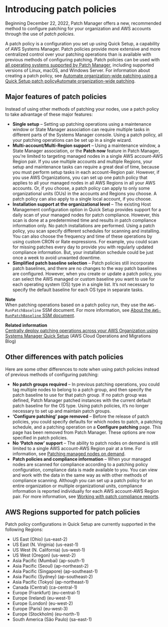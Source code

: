 # Introducing patch policies<a name="patch-policies-about"></a>

Beginning December 22, 2022, Patch Manager offers a new, recommended method to configure patching for your organization and AWS accounts through the use of *patch policies*\. 

A patch policy is a configuration you set up using Quick Setup, a capability of AWS Systems Manager\. Patch policies provide more extensive and more centralized control over your patching operations than is available with previous methods of configuring patching\. Patch policies can be used with [all operating systems supported by Patch Manager](patch-manager-prerequisites.md#pm-prereqs), including supported versions of Linux, macOS, and Windows Server\. For information about creating a patch policy, see [Automate organization\-wide patching using a Quick Setup patch policyAutomate organization\-wide patching](quick-setup-patch-manager.md)\.

## Major features of patch policies<a name="patch-policies-about-major-features"></a>

Instead of using other methods of patching your nodes, use a patch policy to take advantage of these major features:
+ **Single setup** – Setting up patching operations using a maintenance window or State Manager association can require multiple tasks in different parts of the Systems Manager console\. Using a patch policy, all your patching operations can be set up in a single wizard\.
+ **Multi\-account/Multi\-Region support** – Using a maintenance window, a State Manager association, or the **Patch now** feature in Patch Manager, you're limited to targeting managed nodes in a single AWS account\-AWS Region pair\. If you use multiple accounts and multiple Regions, your setup and maintenance tasks can require a great deal of time, because you must perform setup tasks in each account\-Region pair\. However, if you use AWS Organizations, you can set up one patch policy that applies to all your managed nodes in all AWS Regions in all your AWS accounts\. Or, if you choose, a patch policy can apply to only some organizational units \(OUs\) in the accounts and Regions you choose\. A patch policy can also apply to a single local account, if you choose\.
+ **Installation support at the organizational level** – The existing Host Management configuration option in Quick Setup provides support for a daily scan of your managed nodes for patch compliance\. However, this scan is done at a predetermined time and results in patch compliance information only\. No patch installations are performed\. Using a patch policy, you scan specify different schedules for scanning and installing\. You can also choose the frequency and time of these operations by using custom CRON or Rate expressions\. For example, you could scan for missing patches every day to provide you with regularly updated compliance information\. But, your installation schedule could be just once a week to avoid unwanted downtime\.
+ **Simplified patch baseline selection** – Patch policies still incorporate patch baselines, and there are no changes to the way patch baselines are configured\. However, when you create or update a patch policy, you can select the AWS managed or custom baseline you want to use for each operating system \(OS\) type in a single list\. It’s not necessary to specify the default baseline for each OS type in separate tasks\.

**Note**  
When patching operations based on a patch policy run, they use the `AWS-RunPatchBaseline` SSM document\. For more information, see [About the `AWS-RunPatchBaseline` SSM document](patch-manager-about-aws-runpatchbaseline.md)\.

**Related information**  
[Centrally deploy patching operations across your AWS Organization using Systems Manager Quick Setup](http://aws.amazon.com/blogs/mt/centrally-deploy-patching-operations-across-your-aws-organization-using-systems-manager-quick-setup/) \(AWS Cloud Operations and Migrations Blog\)

## Other differences with patch policies<a name="patch-policies-about-other-features"></a>

Here are some other differences to note when using patch policies instead of previous methods of configuring patching:
+ **No patch groups required** – In previous patching operations, you could tag multiple nodes to belong to a patch group, and then specify the patch baseline to use for that patch group\. If no patch group was defined, Patch Manager patched instances with the current default patch baseline for the OS type\. Using patch policies, it’s no longer necessary to set up and maintain patch groups\. 
+ **‘Configure patching’ page removed** – Before the release of patch policies, you could specify defaults for which nodes to patch, a patching schedule, and a patching operation on a **Configure patching** page\. This page has been removed from Patch Manager\. These options are now specified in patch policies\. 
+ **No ‘Patch now’ support** – The ability to patch nodes on demand is still limited to a single AWS account\-AWS Region pair at a time\. For information, see [Patching managed nodes on demand](patch-on-demand.md)\.
+ **Patch policies and compliance information** – When your managed nodes are scanned for compliance according to a patching policy configuration, compliance data is made available to you\. You can view and work with the data in the same way as with other methods of compliance scanning\. Although you can set up a patch policy for an entire organization or multiple organizational units, compliance information is reported individually for each AWS account\-AWS Region pair\. For more information, see [Working with patch compliance reports](patch-compliance-reports.md)\.

## AWS Regions supported for patch policies<a name="patch-policies-supported-regions"></a>

Patch policy configurations in Quick Setup are currently supported in the following Regions:
+ US East \(Ohio\) \(us\-east\-2\)
+ US East \(N\. Virginia\) \(us\-east\-1\)
+ US West \(N\. California\) \(us\-west\-1\)
+ US West \(Oregon\) \(us\-west\-2\)
+ Asia Pacific \(Mumbai\) \(ap\-south\-1\)
+ Asia Pacific \(Seoul\) \(ap\-northeast\-2\)
+ Asia Pacific \(Singapore\) \(ap\-southeast\-1\)
+ Asia Pacific \(Sydney\) \(ap\-southeast\-2\)
+ Asia Pacific \(Tokyo\) \(ap\-northeast\-1\)
+ Canada \(Central\) \(ca\-central\-1\)
+ Europe \(Frankfurt\) \(eu\-central\-1\)
+ Europe \(Ireland\) \(eu\-west\-1\)
+ Europe \(London\) \(eu\-west\-2\)
+ Europe \(Paris\) \(eu\-west\-3\)
+ Europe \(Stockholm\) \(eu\-north\-1\)
+ South America \(São Paulo\) \(sa\-east\-1\)